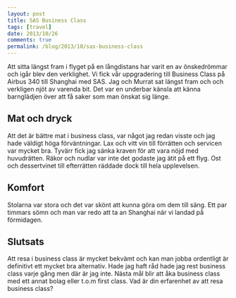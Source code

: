 ```yaml
---
layout: post
title: SAS Business Class
tags: [travel]
date: 2013/10/26
comments: true
permalink: /blog/2013/10/sas-business-class
---
```


Att sitta längst fram i flyget på en långdistans har varit en av önskedrömmar och igår blev den verklighet. Vi fick vår uppgradering till Business Class på Airbus 340 till Shanghai med SAS. Jag och Murrat sat längst fram och och verkligen njöt av varenda bit. Det var en underbar känsla att känna barnglädjen över att få saker som man önskat sig länge.

## Mat och dryck
Att det är bättre mat i business class, var något jag redan visste och jag hade väldigt höga förväntningar. Lax och vitt vin till förrätten och servicen var mycket bra. Tyvärr fick jag sänka kraven för att vara nöjd med huvudrätten. Räkor och nudlar var inte det godaste jag ätit på ett flyg. Ost och dessertvinet till efterrätten räddade dock till hela upplevelsen.

## Komfort
Stolarna var stora och det var skönt att kunna göra om dem till säng. Ett par timmars sömn och man var redo att ta an Shanghai när vi landad på förmidagen. 

## Slutsats
Att resa i business class är mycket bekvämt och kan man jobba ordentligt är definitivt ett mycket bra alternativ. Hade jag haft råd hade jag rest business class varje gång men där är jag inte. Nästa mål blir att åka business class med ett annat bolag eller t.o.m first class. Vad är din erfarenhet av att resa business class?
